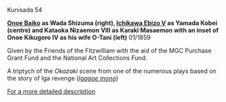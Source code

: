 Kunisada 54

**[Onoe Baiko](kunp80.htm) as Wada Shizuma (right), [Ichikawa Ebizo V](/exhibition/group-8-part-1) as Yamada Kobei (centre) and Kataoka Nizaemon VIII as Karaki Masaemon with an inset of Onoe Kikugoro IV as his wife O-Tani (left)** 01/1859

Given by the Friends of the Fitzwilliam with the aid of the MGC Purchase Grant Fund and the National Art Collections Fund.

A triptych of the _Okazaki_ scene from one of the numerous plays based on the story of Iga revenge (_[Igagoe mono](../textosode.htm)_)

[For a more detailed description](../textp77.htm)

